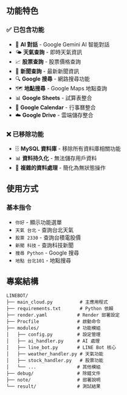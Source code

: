 ## 功能特色

### ✅ 已包含功能
- 🤖 **AI 對話** - Google Gemini AI 智能對話
- 🌤️ **天氣查詢** - 即時天氣資訊
- 📈 **股票查詢** - 股票價格查詢
- 📰 **新聞查詢** - 最新新聞資訊
- 🔍 **Google 搜尋** - 網路搜尋功能
- 🗺️ **地點搜尋** - Google Maps 地點查詢
- 📊 **Google Sheets** - 試算表整合
- 📅 **Google Calendar** - 行事曆整合
- ☁️ **Google Drive** - 雲端儲存整合

### ❌ 已移除功能
- 🗄️ **MySQL 資料庫** - 移除所有資料庫相關功能
- 📊 **資料持久化** - 無法儲存用戶資料
- 🔄 **複雜的資料處理** - 簡化為無狀態操作


## 使用方式

### 基本指令
- `你好` - 顯示功能選單
- `天氣 台北` - 查詢台北天氣
- `股票 2330` - 查詢台積電股價
- `新聞 科技` - 查詢科技新聞
- `搜尋 Python` - Google 搜尋
- `地點 台北101` - 地點搜尋


## 專案結構

```
LINEBOT/
├── main_cloud.py          # 主應用程式
├── requirements.txt       # Python 依賴
├── render.yaml           # Render 部署設定
├── Procfile              # 啟動命令
├── modules/              # 功能模組
│   ├── config.py         # 設定管理
│   ├── ai_handler.py     # AI 處理
│   ├── line_bot.py       # LINE Bot 核心
│   ├── weather_handler.py # 天氣功能
│   ├── stock_handler.py   # 股票功能
│   └── ...               # 其他模組
├── debug/                # 除錯文件
├── note/                 # 部署說明
└── result/               # 測試結果
```
